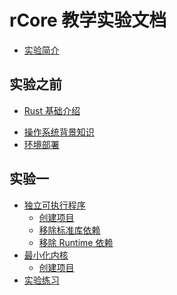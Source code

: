# rCore 教学实验文档

* [实验简介](README.md)

## 实验之前
<!-- TODO -->
* [Rust 基础介绍](docs/pre-lab/rust.md) 
<!-- TODO -->
* [操作系统背景知识](docs/pre-lab/os.md)
* [环境部署](docs/pre-lab/env.md)

## 实验一
* [独立可执行程序](docs/lab-1/env/intro.md)
  * [创建项目](docs/lab-1/env/part-1.md)
  * [移除标准库依赖](docs/lab-1/env/part-2.md)
  * [移除 Runtime 依赖](docs/lab-1/env/part-1.md)
* [最小化内核](docs/lab-1/kernel/intro.md)
  * [创建项目](docs/lab-1/env/part-1.md)
* [实验练习](docs/lab-1/exercise/intro.md)